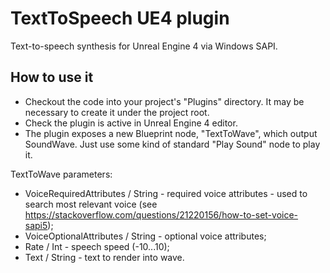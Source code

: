 TextToSpeech UE4 plugin
=======================

Text-to-speech synthesis for Unreal Engine 4 via Windows SAPI.

How to use it
-------------

* Checkout the code into your project's "Plugins" directory. It may be necessary to create it under the project root.
* Check the plugin is active in Unreal Engine 4 editor.
* The plugin exposes a new Blueprint node, "TextToWave", which output SoundWave. Just use some kind of standard "Play Sound" node to play it.

TextToWave parameters:

* VoiceRequiredAttributes / String - required voice attributes - used to search most relevant voice (see https://stackoverflow.com/questions/21220156/how-to-set-voice-sapi5);
* VoiceOptionalAttributes / String - optional voice attributes;
* Rate / Int - speech speed (-10...10);
* Text / String - text to render into wave.
